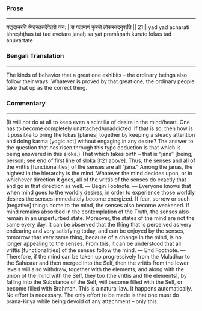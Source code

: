 ### Prose 
 --- 
यद्यदाचरति श्रेष्ठस्तत्तदेवेतरो जन: |
स यत्प्रमाणं कुरुते लोकस्तदनुवर्तते || 21||
yad yad ācharati śhreṣhṭhas tat tad evetaro janaḥ
sa yat pramāṇaṁ kurute lokas tad anuvartate

### Bengali Translation 
 --- 
The kinds of behavior that a great one exhibits – the ordinary beings also follow their ways. Whatever is proved by that great one, the ordinary people take that up as the correct thing.

### Commentary 
 --- 
(It will not do at all to keep even a scintilla of desire in the mind/heart. One has to become completely unattached/unaddicted. If that is so, then how is it possible to bring the lokas [planes] together by keeping a steady attention and doing karma [yogic act] without engaging in any desire? The answer to the question that has risen through this type deduction is that which is being answered in this sloka.) That which takes birth – that is “jana” [being; person; see end of first line of sloka 3:21 above]. Thus, the senses and all of the vrittis [functionalities] of the senses are all “jana.” Among the janas, the highest in the hierarchy is the mind. Whatever the mind decides upon, or in whichever direction it goes, all of the vrittis of the senses do exactly that and go in that direction as well. — Begin Footnote. — Everyone knows that when mind goes to the worldly desires, in order to experience those worldly desires the senses immediately become energized. If fear, sorrow or such [negative] things come to the mind, the senses also become weakened. If mind remains absorbed in the contemplation of the Truth, the senses also remain in an unperturbed state. Moreover, the states of the mind are not the same every day. It can be observed that the thing that is perceived as very endearing and very satisfying today, and can be enjoyed by the senses, tomorrow that very same thing, because of a change in the mind, is no longer appealing to the senses. From this, it can be understood that all vrittis [functionalities] of the senses follow the mind. — End Footnote. — Therefore, if the mind can be taken up progressively from the Muladhar to the Sahasrar and then merged into the Self, then the vrittis from the lower levels will also withdraw, together with the elements, and along with the union of the mind with the Self, they too [the vrittis and the elements], by falling into the Substance of the Self, will become filled with the Self, or become filled with Brahman. This is a natural law. It happens automatically. No effort is necessary. The only effort to be made is that one must do prana-Kriya while being devoid of any attachment – only this.